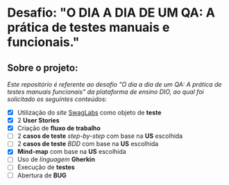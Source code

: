 # Desafio: "O DIA A DIA DE UM QA: A prática de testes manuais e funcionais."

## Sobre o projeto:
*Este repositório é referente ao desafio "O dia a dia de um QA: A prática de testes manuais funcionais" da plataforma de ensino DIO, ao qual foi solicitado os seguintes conteúdos:*

- [x] Utilização do *site* [SwagLabs](https://www.saucedemo.com/) como objeto de **teste**
- [x] 2 **User Stories**
- [X] Criação de **fluxo de trabalho**
- [ ] 2 **casos de teste** *step-by-step* com base na **US** escolhida
- [ ] 2 **casos de teste** *BDD* com base na **US** escolhida
- [x] **Mind-map** com base na **US** escolhida
- [ ] Uso de *linguagem* **Gherkin**
- [ ] Execução de **testes**
- [ ] Abertura de **BUG**
